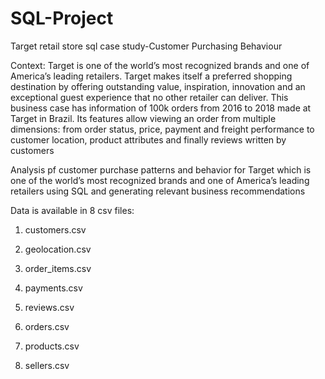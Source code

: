 # SQL-Project
Target retail store  sql case study-Customer Purchasing Behaviour


Context:
Target is one of the world’s most recognized brands and one of America’s leading retailers. Target makes
itself a preferred shopping destination by offering outstanding value, inspiration, innovation and an
exceptional guest experience that no other retailer can deliver.
This business case has information of 100k orders from 2016 to 2018 made at Target in Brazil. Its features
allow viewing an order from multiple dimensions: from order status, price, payment and freight
performance to customer location, product attributes and finally reviews written by customers


Analysis pf customer purchase patterns and behavior for  Target  which is one of the world’s most recognized brands and one of America’s leading retailers using SQL and generating relevant business recommendations



Data is available in 8 csv files:

1. customers.csv

2. geolocation.csv

3. order_items.csv

4. payments.csv

5. reviews.csv

6. orders.csv

7. products.csv

8. sellers.csv



